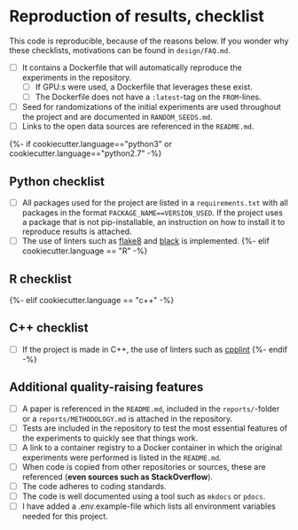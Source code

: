 # Reproduction of results, checklist

This code is reproducible, because of the reasons below. If you wonder why these checklists, motivations can be found in `design/FAQ.md`.

- [ ] It contains a Dockerfile that will automatically reproduce the experiments in the repository.
  - [ ] If GPU:s were used, a Dockerfile that leverages these exist.
  - [ ] The Dockerfile does not have a `:latest`-tag on the `FROM`-lines.
- [ ] Seed for randomizations of the initial experiments are used throughout the project and are documented in `RANDOM_SEEDS.md`.
- [ ] Links to the open data sources are referenced in the `README.md`.

{%- if cookiecutter.language=="python3" or cookiecutter.language=="python2.7" -%}
## Python checklist
- [ ] All packages used for the project are listed in a `requirements.txt` with all packages in the format `PACKAGE_NAME==VERSION_USED`. If the project uses a package that is not pip-installable, an instruction on how to install it to reproduce results is attached.
- [ ] The use of linters such as [flake8](https://github.com/PyCQA/flake8) and [black](https://github.com/psf/black) is implemented.
{%- elif cookiecutter.language == "R" -%}
## R checklist
{%- elif cookiecutter.language == "c++" -%}
## C++ checklist
- [ ] If the project is made in C++, the use of linters such as [cpplint](https://github.com/cpplint/cpplint)
{%- endif -%}
## Additional quality-raising features
- [ ] A paper is referenced in the `README.md`, included in the `reports/`-folder or a `reports/METHODOLOGY.md` is attached in the repository.
- [ ] Tests are included in the repository to test the most essential features of the experiments to quickly see that things work.
- [ ] A link to a container registry to a Docker container in which the original experiments were performed is listed in the `README.md`.
- [ ] When code is copied from other repositories or sources, these are referenced (__even sources such as StackOverflow__).
- [ ] The code adheres to coding standards.
- [ ] The code is well documented using a tool such as `mkdocs` or `pdocs`.
- [ ] I have added a .env.example-file which lists all environment variables needed for this project.